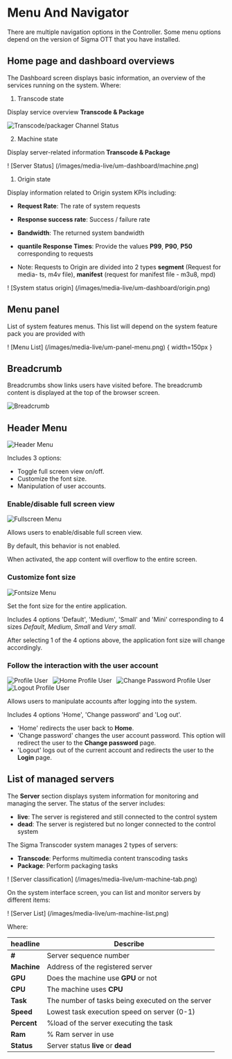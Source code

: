# Menu And Navigator

There are multiple navigation options in the Controller. Some menu options depend on the version of Sigma OTT that you have installed.

## Home page and dashboard overviews

The Dashboard screen displays basic information, an overview of the services running on the system. Where:

1. Transcode state

Display service overview **Transcode & Package**

![Transcode/packager Channel Status](/images/media-live/um-dashboard/transcode.png)

2. Machine state

Display server-related information **Transcode & Package**

! [Server Status] (/images/media-live/um-dashboard/machine.png)

1. Origin state

Display information related to Origin system KPIs including:

- **Request Rate**: The rate of system requests

- **Response success rate**: Success / failure rate

- **Bandwidth**: The returned system bandwidth

- **quantile Response Times**: Provide the values **P99**, **P90**, **P50** corresponding to requests

- Note: Requests to Origin are divided into 2 types **segment** (Request for media- ts, m4v file), **manifest** (request for manifest file - m3u8, mpd)

! [System status origin] (/images/media-live/um-dashboard/origin.png)

## **Menu panel**

List of system features menus. This list will depend on the system feature pack you are provided with

! [Menu List] (/images/media-live/um-panel-menu.png) { width=150px }

## Breadcrumb

Breadcrumbs show links users have visited before. The breadcrumb content is displayed at the top of the browser screen.

![Breadcrumb](/images/media-live/um-breadcrumb/sample.png)

## Header Menu

![Header Menu](/images/media-live/um-header-menu/main.png)

Includes 3 options:

- Toggle full screen view on/off.
- Customize the font size.
- Manipulation of user accounts.

### Enable/disable full screen view

![Fullscreen Menu](/images/media-live/um-header-menu/fullscreen.jpg)

Allows users to enable/disable full screen view.

By default, this behavior is not enabled.

When activated, the app content will overflow to the entire screen.

### Customize font size

![Fontsize Menu](/images/media-live/um-header-menu/font-size.jpg)

Set the font size for the entire application.

Includes 4 options 'Default', 'Medium', 'Small' and 'Mini' corresponding to 4 sizes _Default_, _Medium_, _Small_ and _Very small_.

After selecting 1 of the 4 options above, the application font size will change accordingly.

### Follow the interaction with the user account

![Profile User](/images/media-live/um-header-menu/profile.jpg)&ensp;
![Home Profile User](/images/media-live/um-header-menu/home-profile.jpg)&ensp;
![Change Password Profile User](/images/media-live/um-header-menu/change-pwd-profile.jpg)&ensp;
![Logout Profile User](/images/media-live/um-header-menu/logout-profile.jpg)

Allows users to manipulate accounts after logging into the system.

Includes 4 options 'Home', 'Change password' and 'Log out'.

- 'Home' redirects the user back to **Home**.
- 'Change password' changes the user account password. This option will redirect the user to the **Change password** page.
- 'Logout' logs out of the current account and redirects the user to the **Login** page.

## List of managed servers

The **Server** section displays system information for monitoring and managing the server. The status of the server includes:

- **live**: The server is registered and still connected to the control system
- **dead**: The server is registered but no longer connected to the control system

The Sigma Transcoder system manages 2 types of servers:

- **Transcode**: Performs multimedia content transcoding tasks
- **Package**: Perform packaging tasks

! [Server classification] (/images/media-live/um-machine-tab.png)

On the system interface screen, you can list and monitor servers by different items:

! [Server List] (/images/media-live/um-machine-list.png)

Where:

| headline    | Describe                                                       |
| ----------- | -------------------------------------------------------------- |
| **#**       | Server sequence number                                         |
| **Machine** | Address of the registered server                               |
| **GPU**     | Does the machine use **GPU** or not                            |
| **CPU**     | The machine uses **CPU**                                       |
| **Task**    | The number of tasks being executed on the server               |
| **Speed**   | Lowest task execution speed on server (0-1) |
| **Percent** | %load of the server executing the task                         |
| **Ram**     | % Ram server in use                                            |
| **Status**  | Server status **live** or **dead**                             |
